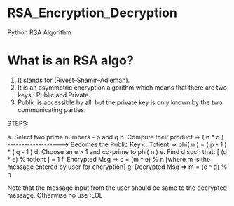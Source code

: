 # RSA_Encryption_Decryption
Python RSA Algorithm

# What is an RSA algo?

1. It stands for (Rivest–Shamir–Adleman).
2. It is an asymmetric encryption algorithm which means that there are two keys : Public and Private.
3. Public is accessible by all, but the private key is only known by the two communicating parties.

STEPS:

a. Select two prime numbers - p and q
b. Compute their product => ( n * q ) -------------------> Becomes the Public Key
c. Totient => phi( n ) = ( p - 1 ) * ( q - 1 )
d. Choose an e > 1  and co-prime to phi( n )
e. Find d such that: [ (d * e) % totient ] = 1
f. Encrypted Msg => c = (m ^ e) % n   [where m is the message entered by user for encryption]
g. Decrypted Msg => m = (c ^ d) % n

Note that the message input from the user should be same to the decrypted message.
Otherwise no use :LOL
